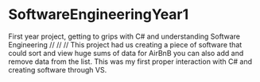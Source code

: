 # SoftwareEngineeringYear1
First year project, getting to grips with C# and understanding Software Engineering
//
//
// 
This project had us creating a piece of software that could sort and view huge sums of data for AirBnB you can also add and remove data from the list. This was my first proper interaction with C# and creating software through VS.
